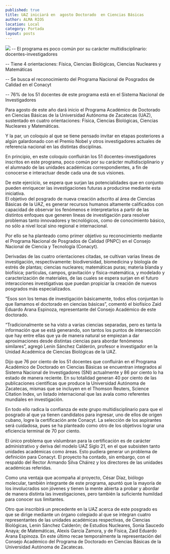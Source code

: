 ```yaml
---
published: true
title: UAZ iniciará en  agosto Doctorado  en Ciencias Básicas
author: ALMA RIOS
location: Local
category: Portada
layout: posts
---
```


![](http://i.imgur.com/qHMx1sCm.jpg)
-- El programa es poco común por su carácter multidisciplinario: docentes-investigadores    

-- Tiene 4 orientaciones: Física, Ciencias Biológicas, Ciencias Nucleares y Matemáticas

-- Se busca el reconocimiento del Programa Nacional de Posgrados de Calidad en el Conacyt

-- 76% de los 51 docentes de este programa está en el Sistema Nacional de Investigadores

Para agosto de este año dará inicio el Programa Académico de Doctorado en Ciencias Básicas de la Universidad Autónoma de Zacatecas (UAZ), sustentado en cuatro orientaciones: Física, Ciencias Biológicas, Ciencias Nucleares y Matemáticas. 

Y la par, un coloquio al que se tiene pensado invitar en etapas posteriores a algún galardonado con el Premio Nobel y otros investigadores actuales de referencia nacional en las distintas disciplinas.

En principio, en este coloquio confluirán los 51 docentes-investigadores inscritos en este programa, poco común por su carácter multidisciplinario y el alumnado de las unidades académicas correspondientes, a fin de conocerse e interactuar desde cada una de sus visiones. 

De este ejercicio, se espera que surjan las potencialidades que en conjunto pueden enriquecer las investigaciones futuras a producirse mediante esta iniciativa.  
El objetivo del posgrado de nueva creación adscrito al área de Ciencias Básicas de la UAZ, es generar recursos humanos altamente calificados con capacidad de observar los fenómenos e interpretarlos a partir de las distintos enfoques que generen líneas de investigación para resolver problemas tanto innovadores y tecnológicos, como de conocimiento básico, no sólo a nivel local sino regional e internacional.


Por ello se ha planteado como primer objetivo su reconocimiento mediante el Programa Nacional de Posgrados de Calidad (PNPC) en el Consejo Nacional de Ciencia y Tecnología (Conacyt).

Derivadas de las cuatro orientaciones citadas, se cultivan varias líneas de investigación, respectivamente: biodiversidad, biomedicina y biología de estrés de plantas; ciencias nucleares; matemáticas puras; materia blanda y biofísica; partículas, campos, gravitación y física-matemática, y modelado y caracterización de materiales, de las cuales se espera surjan en el futuro interacciones investigativas que puedan propiciar la creación de nuevos posgrados más especializados.

“Esos son los temas de investigación básicamente, todos ellos conjuntan lo que llamamos el doctorado en ciencias básicas”, comentó el biofísico Zaid Eduardo Arana Espinoza, representante del Consejo Académico de este doctorado.

“Tradicionalmente se ha visto a varias ciencias separadas, pero es tanta la información que se está generando, son tantos los puntos de intersección que hay entre ellas que ya de manera natural se empiezan a dar aproximaciones desde distintas ciencias para abordar fenómenos similares”, agregó Lenin Sánchez Calderón, profesor e investigador en la Unidad Académica de Ciencias Biológicas de la UAZ.

Dijo que 76 por ciento de los 51 docentes que confluirán en el Programa Académico de Doctorado en Ciencias Básicas se encuentran integrados al Sistema Nacional de Investigadores (SNI) actualmente y 86 por ciento lo ha estado de manera reciente. 
En su totalidad generan 40 por ciento de las publicaciones científicas que produce la Universidad Autónoma de Zacatecas, mismas que se incluyen en el Thomson Reuters, Science Citation Index, un listado internacional que las avala como referentes mundiales en investigación.

En todo ello radica la confianza de este grupo multidisciplinario para que el posgrado al que ya tienen candidatos para ingresar, uno de ellos de origen cubano, logre la certificación ante Conacyt. 
La selección de los aspirantes será cuidadosa, pues se ha planteado como otro de los objetivos lograr una eficiencia terminal de 70 por ciento.

El único problema que vislumbran para la certificación es de carácter administrativo y deriva del modelo UAZ Siglo 21, en el que subsisten tanto unidades académicas como áreas. Esto pudiera generar un problema de definición para Conacyt.
El proyecto ha contado, sin embargo, con el respaldo del Rector Armando Silva Cháirez y los directores de las unidades académicas referidas.

Como una ventaja que acompaña al proyecto, César Díaz, biólogo molecular, también integrante de este programa, apuntó que la mayoría de los involucrados son jóvenes y tienen la mente abierta a probar y abordar de manera distinta las investigaciones, pero también la suficiente humildad para conocer sus limitantes. 

Otro que inscribirá un precedente en la UAZ acerca de este posgrado es que se dirige mediante un órgano colegiado al que se integran cuatro representantes de las unidades académicas respectivas, de Ciencias Biológicas, Lenin Sánchez Calderón; de Estudios Nucleares, Sonia Saucedo Anaya; de Matemáticas, Alexis García Zamora, y de Física, Zaid Eduardo Arana Espinoza. En este último recae temporalmente la representación del Consejo Académico del Programa de Doctorado en Ciencias Básicas de la Universidad Autónoma de Zacatecas.
